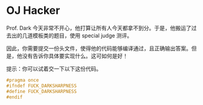# OJ Hacker

Prof. Dark 今天非常不开心，他打算让所有人今天都拿不到分。于是，他搬运了过去出的几道模板类的题目，使用 special judge 测评。

因此，你需要提交一份头文件，使得他的代码能够编译通过，且正确输出答案。但是，他没有告诉你具体要实现什么。这可如何是好！

提示：你可以试着交一下以下这份代码。

```C++
#pragma once
#ifndef FUCK_DARKSHARPNESS
#define FUCK_DARKSHARPNESS
#endif
```
